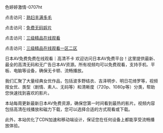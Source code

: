 
色婷婷激情-0707ht


点击访问：<a href="https://tfda.pages.dev/">熟妇丰满多毛</a>

点击访问：<a href="https://gda-c7m.pages.dev/">免费无码婬片</a>

点击访问：<a href="https://bsdf-5f5.pages.dev/">三级精品在线观看</a>

点击访问：<a href="https://cfad.pages.dev/">三级精品在线观看一区二区</a>


日本AV免费免费在线观看｜高清不卡
欢迎访问日本AV免费平台！这里提供最新、最全的高清无码和无广告日本AV资源。所有视频均可以免费观看，支持手机、平板、电脑等设备，确保无卡顿、流畅播放。

我们汇聚了大量经典女优作品，包括波多野结衣、吉泽明步、明日花绮罗等，视频按女优、类型（剧情、素人、无码等）和清晰度（720p、1080p等）分类，帮助您快速找到喜欢的影片。

本站每周更新最新日本AV免费资源，确保您第一时间看到最热的影片。视频内容包括高清在线播放和磁力下载，您可以选择合适的方式观看或下载。

此外，本站优化了CDN加速和移动端设计，保证您在任何设备上都能享受流畅播放体验。


<span style="display:none;">[Canonical link](https://github.com/vui20250707/vui14 ）</span>
